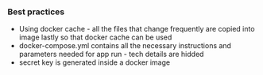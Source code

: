 ### Best practices

* Using docker cache - all the files that change frequently are copied into image lastly so that docker cache can be used
* docker-compose.yml contains all the necessary instructions and parameters needed for app run - tech details are hidded
* secret key is generated inside a docker image
